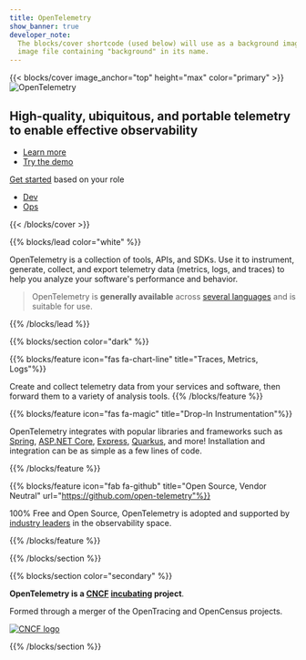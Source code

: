 ```yaml
---
title: OpenTelemetry
show_banner: true
developer_note:
  The blocks/cover shortcode (used below) will use as a background image any
  image file containing "background" in its name.
---
```


{{< blocks/cover image_anchor="top" height="max" color="primary" >}}
<img src="/img/logos/opentelemetry-horizontal-color.svg" class="otel-logo" alt="OpenTelemetry"/>

## High-quality, ubiquitous, and portable telemetry to enable effective observability

<div class="l-primary-buttons mt-5">

- [Learn more](/docs/concepts/)
- [Try the demo](/community/demo/)

</div>

<div class="h3 mt-4">
<a class="text-secondary" href="/docs/getting-started/">Get started</a> based on your role
</div>
<div class="l-get-started-buttons">

- [Dev](/docs/getting-started/dev/)
- [Ops](/docs/getting-started/ops/)

</div>
{{< /blocks/cover >}}

{{% blocks/lead color="white" %}}

OpenTelemetry is a collection of tools, APIs, and SDKs. Use it to instrument,
generate, collect, and export telemetry data (metrics, logs, and traces) to help
you analyze your software's performance and behavior.

> OpenTelemetry is **generally available** across
> [several languages](/docs/instrumentation/) and is suitable for use.

{{% /blocks/lead %}}

{{% blocks/section color="dark" %}}

{{% blocks/feature icon="fas fa-chart-line" title="Traces, Metrics, Logs"%}}

Create and collect telemetry data from your services and software, then forward
them to a variety of analysis tools. {{% /blocks/feature %}}

{{% blocks/feature icon="fas fa-magic" title="Drop-In Instrumentation"%}}

OpenTelemetry integrates with popular libraries and frameworks such as
[Spring](https://spring.io),
[ASP.NET Core](https://docs.microsoft.com/aspnet/core),
[Express](https://expressjs.com), [Quarkus](https://quarkus.io), and more!
Installation and integration can be as simple as a few lines of code.

{{% /blocks/feature %}}

{{% blocks/feature icon="fab fa-github" title="Open Source, Vendor Neutral" url="https://github.com/open-telemetry"%}}

100% Free and Open Source, OpenTelemetry is adopted and supported by
[industry leaders](/vendors) in the observability space.

{{% /blocks/feature %}}

{{% /blocks/section %}}

{{% blocks/section color="secondary" %}}

<div id="cncf">

**OpenTelemetry is a [CNCF][] [incubating][] project**.

Formed through a merger of the OpenTracing and OpenCensus projects.

[![CNCF logo][]][cncf]

[cncf]: https://cncf.io
[cncf logo]: /img/logos/cncf-white.svg
[incubating]: https://www.cncf.io/projects/

</div>
{{% /blocks/section %}}
